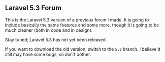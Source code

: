 ## Laravel 5.3 Forum

This is the Laravel 5.3 version of a previous forum I made. It is going to include basically the same features and some more, though it is going to be much cleaner (both in code and in design).

Stay tuned; Laravel 5.3 has not yet been released.

If you want to download the old version, switch to the `5.2` branch. I believe it still may have some bugs, so don't bother.
